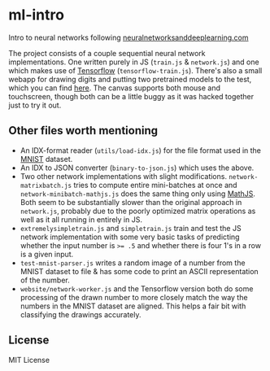 # ml-intro
Intro to neural networks following [neuralnetworksanddeeplearning.com](http://neuralnetworksanddeeplearning.com)

The project consists of a couple sequential neural network implementations. One written purely in JS (`train.js` & `network.js`) and one which makes use of [Tensorflow](https://www.tensorflow.org/js/) (`tensorflow-train.js`). There's also a small webapp for drawing digits and putting two pretrained models to the test, which you can find [here](https://rafoss.github.io/ml-intro). The canvas supports both mouse and touchscreen, though both can be a little buggy as it was hacked together just to try it out.

## Other files worth mentioning
* An IDX-format reader (`utils/load-idx.js`) for the file format used in the [MNIST](http://yann.lecun.com/exdb/mnist/) dataset.
* An IDX to JSON converter (`binary-to-json.js`) which uses the above.
* Two other network implementations with slight modifications. `network-matrixbatch.js` tries to compute entire mini-batches at once and `network-minibatch-mathjs.js` does the same thing only using [MathJS](https://mathjs.org/download.html). Both seem to be substantially slower than the original approach in `network.js`, probably due to the poorly optimized matrix operations as well as it all running in entirely in JS.
* `extremelysimpletrain.js` and `simpletrain.js` train and test the JS network implementation with some very basic tasks of predicting whether the input number is `>= .5` and whether there is four 1's in a row is a given input.
* `test-mnist-parser.js` writes a random image of a number from the MNIST dataset to file & has some code to print an ASCII representation of the number.
* `website/network-worker.js` and the Tensorflow version both do some processing of the drawn number to more closely match the way the numbers in the MNIST dataset are aligned. This helps a fair bit with classifying the drawings accurately.

## License
MIT License
